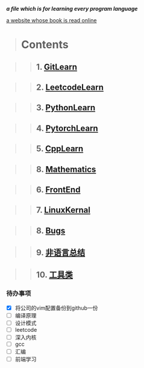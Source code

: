 ***a file which is for learning every program language***

[a website whose book is read online](https://www.bookstack.cn/)

> # Contents    

> > ## 1. [GitLearn](./GitLearn)    

> > ## 2. [LeetcodeLearn](./LeetcodeLearn)    

> > ## 3. [PythonLearn](./PythonLearn)    

> > ## 4. [PytorchLearn](./PytorchLearn)    

> > ## 5. [CppLearn](./CppLearn)    

> > ## 8. [Mathematics](./Mathematics/README.md)    

> > ## 6. [FrontEnd](./FrontEndLearn/README.md)    

> > ## 7. [LinuxKernal](./LinuxKernal/README.md)        

> > ## 8. [Bugs](./BUGs)    

> > ## 9. [非语言总结](./非语言总结/非语言总结.md)      

> > ## 10. [工具类](./Tools)     

### 待办事项      
- [x] 将公司的vim配置备份到github一份   
- [ ] 编译原理
- [ ] 设计模式
- [ ] leetcode
- [ ] 深入内核
- [ ] gcc
- [ ] 汇编
- [ ] 前端学习
